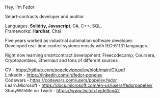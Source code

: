 Hey, I'm Fedor

Smart-contracts developer and auditor

Languages: **Solidity, Javascript**, C#, C++, SQL.  
Frameworks: **Hardhat**, Chai

Five years worked as industrial automation software developer.  
Developed real-time control systems mostly with IEC-61131 languages.

Right now learning smartcontract development:
Freecodecamp, Coursera, Cryptozombies, Ethernaut and tons of different sources

CV - https://github.com/popelev/popelev/blob/main/CV.pdf  
LinkedIn - https://linkedin.com/in/fedor-popelev  
Codewars - https://codewars.com/users/popelev.fedor  
Learn.Microsoft - https://docs.microsoft.com/en-us/users/fedorpopelev/  
StudyWithMe on Twich - https://www.twitch.tv/deflop42  
